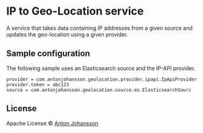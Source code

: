 # IP to Geo-Location service

A service that takes data containing IP addresses from a given source and updates the geo-location using a given provider.


## Sample configuration

The following sample uses an Elasticsearch source and the IP-API provider.

```
provider = com.antonjohansson.geolocation.provider.ipapi.IpApiProvider
provider.token = abc123
source = com.antonjohansson.geolocation.source.es.ElasticsearchSourc
```


## License

Apache License © [Anton Johansson](https://github.com/anton-johansson)
